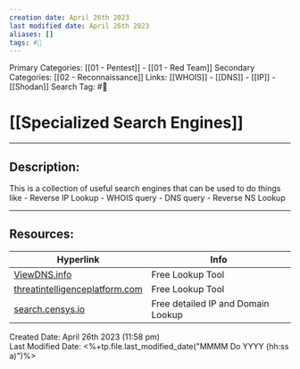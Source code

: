 ```yaml
---
creation date: April 26th 2023
last modified date: April 26th 2023
aliases: []
tags: #📕
---
```


Primary Categories: [[01 - Pentest]] - [[01 - Red Team]]
Secondary Categories:  [[02 - Reconnaissance]]
Links: [[WHOIS]] - [[DNS]] - [[IP]] - [[Shodan]]
Search Tag: #📕  

# [[Specialized Search Engines]]  
___

## Description:  
This is a collection of useful search engines that can be used to do things like
	- Reverse IP Lookup
	- WHOIS query
	- DNS query
	- Reverse NS Lookup



___

## Resources:

| Hyperlink                                                                 | Info                               |
| ------------------------------------------------------------------------- | ---------------------------------- |
| [ViewDNS.info](https://viewdns.info/)                                     | Free Lookup Tool                   |
| [threatintelligenceplatform.com](https://threatintelligenceplatform.com/) | Free Lookup Tool                   |
| [search.censys.io](https://search.censys.io/)                             | Free detailed IP and Domain Lookup | 


Created Date: April 26th 2023 (11:58 pm)  
Last Modified Date: <%+tp.file.last_modified_date("MMMM Do YYYY (hh:ss a)")%>
